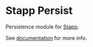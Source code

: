 # Stapp Persist

Persistence module for [Stapp](https://github.com/TinkoffCreditSystems/stapp).

See [documentation](https://tinkoffcreditsystems.github.io/stapp/modules/persist.html) for more info.

